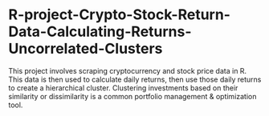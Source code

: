 # R-project-Crypto-Stock-Return-Data-Calculating-Returns-Uncorrelated-Clusters
This project involves scraping cryptocurrency and stock price data in R. This data is then used to calculate daily returns, then use those daily returns to create a hierarchical cluster. 
Clustering investments based on their similarity or dissimilarity is a common portfolio management & optimization tool.
